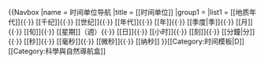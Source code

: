 {{Navbox
|name  = 时间单位导航
|title = [[时间单位]]
|group1  = 
|list1   = [[地质年代]]{{·}} [[千纪]]{{·}} [[世纪]]{{·}} [[年代]]{{·}} [[年]]{{·}} [[季度|季]]{{·}} [[月]]{{·}} [[旬]]{{·}} [[星期]]（週）{{·}} [[日]]{{·}} [[小时]]{{·}} [[刻]]{{·}} [[分鐘|分]]{{·}} [[秒]]{{·}} [[毫秒]]{{·}} [[微秒]]{{·}} [[纳秒]]
}}<noinclude>[[Category:时间模板|D]]
[[Category:科學與自然導航盒]]
</noinclude>